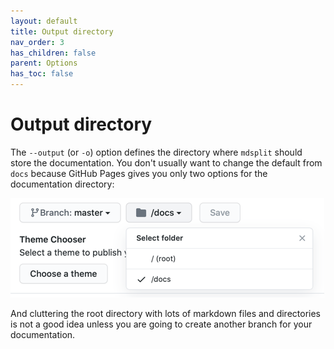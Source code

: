 ```yaml
---
layout: default
title: Output directory
nav_order: 3
has_children: false
parent: Options
has_toc: false
---
```

# Output directory

The `--output` (or `-o`) option defines the directory where `mdsplit` should store the documentation. You don't usually want to change the default from `docs` because GitHub Pages gives you only two options for the documentation directory:

![](../images/pages_dirs.png)

And cluttering the root directory with lots of markdown files and directories is not a good idea unless you are going to
create another branch for your documentation.



<!-- Generated with mdsplit: https://github.com/alandefreitas/mdsplit -->
